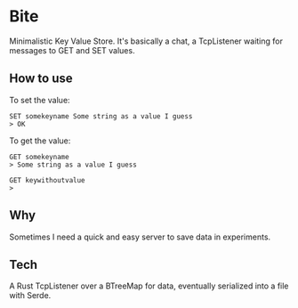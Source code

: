 # Bite

Minimalistic Key Value Store. It's basically a chat, a TcpListener waiting for
messages to GET and SET values.

## How to use

To set the value:

    SET somekeyname Some string as a value I guess
    > OK

To get the value:

    GET somekeyname
    > Some string as a value I guess

    GET keywithoutvalue
    >

## Why

Sometimes I need a quick and easy server to save data in experiments.

## Tech

A Rust TcpListener over a BTreeMap for data, eventually serialized into a file
with Serde.
